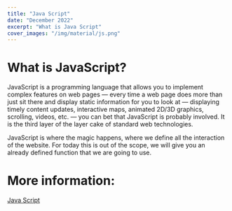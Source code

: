 ```yaml
---
title: "Java Script"
date: "December 2022"
excerpt: "What is Java Script"
cover_images: "/img/material/js.png"
---
```


# What is JavaScript?

JavaScript is a programming language that allows you to implement complex features on web pages — every time a web page does more than just sit there and display static information for you to look at — displaying timely content updates, interactive maps, animated 2D/3D graphics, scrolling, videos, etc. — you can bet that JavaScript is probably involved. It is the third layer of the layer cake of standard web technologies.

JavaScript is where the magic happens, where we define all the interaction of the website. For today this is out of the scope, we will give you an already defined function that we are going to use.

# More information:

[Java Script](https://developer.mozilla.org/en-US/docs/Learn/JavaScript/First_steps/What_is_JavaScript)
